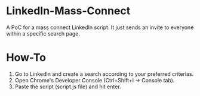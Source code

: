 # LinkedIn-Mass-Connect
A PoC for a mass connect LinkedIn script. It just sends an invite to everyone within a specific search page.

# How-To
1. Go to LinkedIn and create a search according to your preferred criterias.
2. Open Chrome's Developer Console (Ctrl+Shift+I -> Console tab).
3. Paste the script (script.js file) and hit enter.
